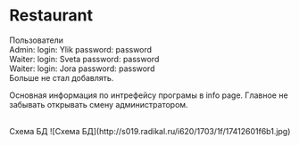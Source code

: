 # Restaurant
Пользователи<br/>
Admin: login: Ylik   password: password<br/>
Waiter: login: Sveta   password: password<br/>
Waiter: login: Jora   password: password<br/>
Больше не стал добавлять.

Основная информация по интрефейсу програмы в info page. Главное не забывать открывать смену администратором.

<br/>
Схема БД
![Схема БД](http://s019.radikal.ru/i620/1703/1f/17412601f6b1.jpg)
